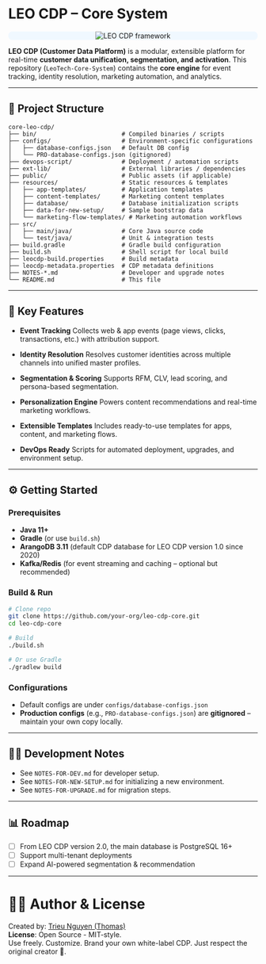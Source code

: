 # LEO CDP – Core System

<div style="background-color: #F0F8FF; text-align:center; border-radius:8px;">
	<img src="https://gcore.jsdelivr.net/gh/trieu/leo-cdp-framework@latest/core-leo-cdp/ai-first-customer360.png" alt="LEO CDP framework" >
</div>

**LEO CDP (Customer Data Platform)** is a modular, extensible platform for real-time **customer data unification, segmentation, and activation**.
This repository (`LeoTech-Core-System`) contains the **core engine** for event tracking, identity resolution, marketing automation, and analytics.

---

## 📂 Project Structure

```
core-leo-cdp/
├── bin/                        # Compiled binaries / scripts
├── configs/                    # Environment-specific configurations
│   ├── database-configs.json   # Default DB config
│   └── PRO-database-configs.json (gitignored) 
├── devops-script/              # Deployment / automation scripts
├── ext-lib/                    # External libraries / dependencies
├── public/                     # Public assets (if applicable)
├── resources/                  # Static resources & templates
│   ├── app-templates/          # Application templates
│   ├── content-templates/      # Marketing content templates
│   ├── database/               # Database initialization scripts
│   ├── data-for-new-setup/     # Sample bootstrap data
│   └── marketing-flow-templates/ # Marketing automation workflows
├── src/
│   ├── main/java/              # Core Java source code
│   └── test/java/              # Unit & integration tests
├── build.gradle                # Gradle build configuration
├── build.sh                    # Shell script for local build
├── leocdp-build.properties     # Build metadata
├── leocdp-metadata.properties  # CDP metadata definitions
├── NOTES-*.md                  # Developer and upgrade notes
└── README.md                   # This file
```

---

## 🚀 Key Features

* **Event Tracking**
  Collects web & app events (page views, clicks, transactions, etc.) with attribution support.

* **Identity Resolution**
  Resolves customer identities across multiple channels into unified master profiles.

* **Segmentation & Scoring**
  Supports RFM, CLV, lead scoring, and persona-based segmentation.

* **Personalization Engine**
  Powers content recommendations and real-time marketing workflows.

* **Extensible Templates**
  Includes ready-to-use templates for apps, content, and marketing flows.

* **DevOps Ready**
  Scripts for automated deployment, upgrades, and environment setup.

---

## ⚙️ Getting Started

### Prerequisites

* **Java 11+**
* **Gradle** (or use `build.sh`)
* **ArangoDB 3.11** (default CDP database for LEO CDP version 1.0 since 2020)
* **Kafka/Redis** (for event streaming and caching – optional but recommended)

### Build & Run

```bash
# Clone repo
git clone https://github.com/your-org/leo-cdp-core.git
cd leo-cdp-core

# Build
./build.sh

# Or use Gradle
./gradlew build
```

### Configurations

* Default configs are under `configs/database-configs.json`
* **Production configs** (e.g., `PRO-database-configs.json`) are **gitignored** – maintain your own copy locally.

---

## 🧑‍💻 Development Notes

* See `NOTES-FOR-DEV.md` for developer setup.
* See `NOTES-FOR-NEW-SETUP.md` for initializing a new environment.
* See `NOTES-FOR-UPGRADE.md` for migration steps.

---

## 📊 Roadmap

* [ ] From LEO CDP version 2.0, the main database is PostgreSQL 16+
* [ ] Support multi-tenant deployments
* [ ] Expand AI-powered segmentation & recommendation

---

# 🧑‍💻 Author & License

Created by: [Trieu Nguyen (Thomas)](https://www.facebook.com/dataism.one)  
**License**: Open Source - MIT-style.  
Use freely. Customize. Brand your own white-label CDP. Just respect the original creator 🙏.
